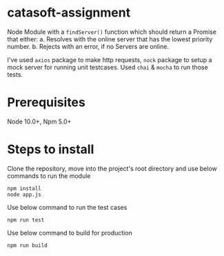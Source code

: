 # catasoft-assignment
Node Module with a `findServer()` function which should return a Promise that either:
    a. Resolves with the online server that has the lowest priority number.
    b. Rejects with an error, if no Servers are online.

I've used `axios` package to make http requests, `nock` package to setup a mock server for running unit testcases. Used `chai` & `mocha` to run those tests.

# Prerequisites
Node 10.0+, Npm 5.0+

# Steps to install
Clone the repository, move into the project's root directory and use below commands to run the module

```
npm install
node app.js
```

Use below command to run the test cases

```
npm run test
```

Use below command to build for production

```
npm run build
```
